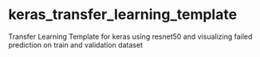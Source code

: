 # keras_transfer_learning_template
Transfer Learning Template for keras using resnet50 and visualizing failed prediction on train and validation dataset
